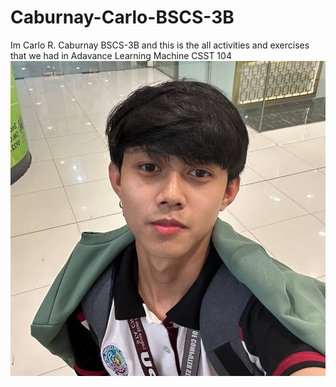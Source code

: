 # Caburnay-Carlo-BSCS-3B
Im Carlo R. Caburnay BSCS-3B and this is the all activities and exercises that we had in Adavance Learning Machine CSST 104
![](images/Carlo%20R.%20Caburnay.jpg)
